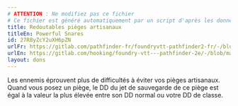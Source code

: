 ```yaml
---
# ATTENTION : Ne modifiez pas ce fichier
# Ce fichier est généré automatiquement par un script d'après les données du module Foundry VTT officiel et de sa traduction
title: Redoutables pièges artisanaux
titleEn: Powerful Snares
id: 27R8yZcY2uXH6pZN
urlFr: https://gitlab.com/pathfinder-fr/foundryvtt-pathfinder2-fr/-/blob/master/data/feats/27R8yZcY2uXH6pZN.htm
urlEn: https://gitlab.com/hooking/foundry-vtt---pathfinder-2e/-/blob/master/packs/data/feats.db/powerful-snares.json
layout: dons
---
```

Les ennemis éprouvent plus de difficultés à éviter vos pièges artisanaux. Quand vous posez un piège, le DD du jet de sauvegarde de ce piège est égal à la valeur la plus élevée entre son DD normal ou votre DD de classe.
